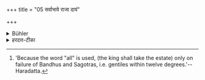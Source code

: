 +++
title = "05 सर्वाभावे राजा दायं"

+++

<details><summary>Bühler</summary>

5. On failure of all (relations) let the king take the inheritance. [^4] 


[^4]:  'Because the word "all" is used, (the king shall take the estate) only on failure of Bandhus and Sagotras, i.e. gentiles within twelve degrees.'--Haradatta.
</details>

<details><summary>हरदत्त-टीका</summary>

## सूत्रम्
सर्वाभावे राजा दायं हरेत् ॥ ५ ॥  
### टिप्पनी
सर्वग्रहणात् बन्धूनां सगोत्राणां चाऽप्यभावे ॥५॥
</details>
